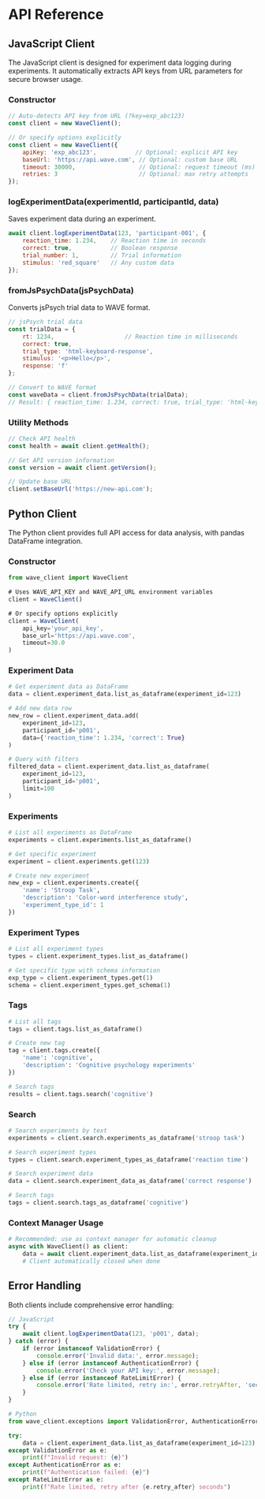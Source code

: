 # API Reference

## JavaScript Client

The JavaScript client is designed for experiment data logging during experiments. It automatically extracts API keys from URL parameters for secure browser usage.

### Constructor

```javascript
// Auto-detects API key from URL (?key=exp_abc123)
const client = new WaveClient();

// Or specify options explicitly
const client = new WaveClient({
    apiKey: 'exp_abc123',           // Optional: explicit API key
    baseUrl: 'https://api.wave.com', // Optional: custom base URL
    timeout: 30000,                  // Optional: request timeout (ms)
    retries: 3                       // Optional: max retry attempts
});
```

### logExperimentData(experimentId, participantId, data)

Saves experiment data during an experiment.

```javascript
await client.logExperimentData(123, 'participant-001', {
    reaction_time: 1.234,    // Reaction time in seconds
    correct: true,           // Boolean response
    trial_number: 1,         // Trial information
    stimulus: 'red_square'   // Any custom data
});
```

### fromJsPsychData(jsPsychData)

Converts jsPsych trial data to WAVE format.

```javascript
// jsPsych trial data
const trialData = {
    rt: 1234,                    // Reaction time in milliseconds
    correct: true,
    trial_type: 'html-keyboard-response',
    stimulus: '<p>Hello</p>',
    response: 'f'
};

// Convert to WAVE format
const waveData = client.fromJsPsychData(trialData);
// Result: { reaction_time: 1.234, correct: true, trial_type: 'html-keyboard-response', ... }
```

### Utility Methods

```javascript
// Check API health
const health = await client.getHealth();

// Get API version information
const version = await client.getVersion();

// Update base URL
client.setBaseUrl('https://new-api.com');
```

## Python Client

The Python client provides full API access for data analysis, with pandas DataFrame integration.

### Constructor

```javascript
from wave_client import WaveClient

# Uses WAVE_API_KEY and WAVE_API_URL environment variables
client = WaveClient()

# Or specify options explicitly
client = WaveClient(
    api_key='your_api_key',
    base_url='https://api.wave.com',
    timeout=30.0
)
```

### Experiment Data

```python
# Get experiment data as DataFrame
data = client.experiment_data.list_as_dataframe(experiment_id=123)

# Add new data row
new_row = client.experiment_data.add(
    experiment_id=123,
    participant_id='p001',
    data={'reaction_time': 1.234, 'correct': True}
)

# Query with filters
filtered_data = client.experiment_data.list_as_dataframe(
    experiment_id=123,
    participant_id='p001',
    limit=100
)
```

### Experiments

```python
# List all experiments as DataFrame
experiments = client.experiments.list_as_dataframe()

# Get specific experiment
experiment = client.experiments.get(123)

# Create new experiment
new_exp = client.experiments.create({
    'name': 'Stroop Task',
    'description': 'Color-word interference study',
    'experiment_type_id': 1
})
```

### Experiment Types

```python
# List all experiment types
types = client.experiment_types.list_as_dataframe()

# Get specific type with schema information
exp_type = client.experiment_types.get(1)
schema = client.experiment_types.get_schema(1)
```

### Tags

```python
# List all tags
tags = client.tags.list_as_dataframe()

# Create new tag
tag = client.tags.create({
    'name': 'cognitive',
    'description': 'Cognitive psychology experiments'
})

# Search tags
results = client.tags.search('cognitive')
```

### Search

```python
# Search experiments by text
experiments = client.search.experiments_as_dataframe('stroop task')

# Search experiment types
types = client.search.experiment_types_as_dataframe('reaction time')

# Search experiment data
data = client.search.experiment_data_as_dataframe('correct response')

# Search tags
tags = client.search.tags_as_dataframe('cognitive')
```

### Context Manager Usage

```python
# Recommended: use as context manager for automatic cleanup
async with WaveClient() as client:
    data = await client.experiment_data.list_as_dataframe(experiment_id=123)
    # Client automatically closed when done
```

## Error Handling

Both clients include comprehensive error handling:

```javascript
// JavaScript
try {
    await client.logExperimentData(123, 'p001', data);
} catch (error) {
    if (error instanceof ValidationError) {
        console.error('Invalid data:', error.message);
    } else if (error instanceof AuthenticationError) {
        console.error('Check your API key:', error.message);
    } else if (error instanceof RateLimitError) {
        console.error('Rate limited, retry in:', error.retryAfter, 'seconds');
    }
}
```

```python
# Python
from wave_client.exceptions import ValidationError, AuthenticationError, RateLimitError

try:
    data = client.experiment_data.list_as_dataframe(experiment_id=123)
except ValidationError as e:
    print(f"Invalid request: {e}")
except AuthenticationError as e:
    print(f"Authentication failed: {e}")
except RateLimitError as e:
    print(f"Rate limited, retry after {e.retry_after} seconds")
```